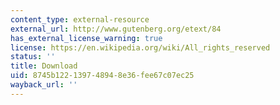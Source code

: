 ```yaml
---
content_type: external-resource
external_url: http://www.gutenberg.org/etext/84
has_external_license_warning: true
license: https://en.wikipedia.org/wiki/All_rights_reserved
status: ''
title: Download
uid: 8745b122-1397-4894-8e36-fee67c07ec25
wayback_url: ''
---
```

